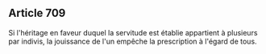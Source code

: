 Article 709
----
Si l'héritage en faveur duquel la servitude est établie appartient à plusieurs
par indivis, la jouissance de l'un empêche la prescription à l'égard de tous.
